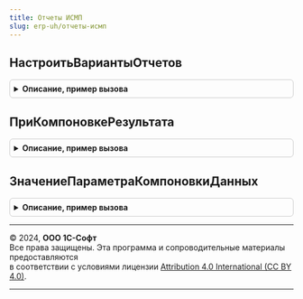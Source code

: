 ```yaml
---
title: Отчеты ИСМП
slug: erp-uh/отчеты-исмп
---
```



## НастроитьВариантыОтчетов
<details style="margin: 1em 0; padding: 0.5em; border: 1px solid #ccc; border-radius: 6px;">

<summary style="font-weight: bold; cursor: pointer;">Описание, пример вызова</summary>

```bsl

// Задает настройки размещения вариантов отчетов в панели отчетов.
//
// Параметры:
//  Настройки - См. ВариантыОтчетовПереопределяемый.НастроитьВариантыОтчетов
//
Процедура НастроитьВариантыОтчетов(Настройки) Экспорт
```

Пример вызова
```bsl
ОтчетыИСМП.НастроитьВариантыОтчетов(Настройки) 
```
</details>

## ПриКомпоновкеРезультата
<details style="margin: 1em 0; padding: 0.5em; border: 1px solid #ccc; border-radius: 6px;">

<summary style="font-weight: bold; cursor: pointer;">Описание, пример вызова</summary>

```bsl

// Вызывается при выполнении отчета с помощью метода СкомпоноватьРезультат.
//
// Параметры:
//  НастройкиОтчета - НастройкиКомпоновкиДанных - настройки отчета
//  ВнешниеНаборыДанных - Неопределено - входящий параметр для заполнения
Процедура ПриКомпоновкеРезультата(НастройкиОтчета, ВнешниеНаборыДанных = Неопределено) Экспорт
```

Пример вызова
```bsl
ОтчетыИСМП.ПриКомпоновкеРезультата(НастройкиОтчета, ВнешниеНаборыДанных);
```
</details>

## ЗначениеПараметраКомпоновкиДанных
<details style="margin: 1em 0; padding: 0.5em; border: 1px solid #ccc; border-radius: 6px;">

<summary style="font-weight: bold; cursor: pointer;">Описание, пример вызова</summary>

```bsl

// Возвращает значение параметра компоновки данных.
//
// Параметры:
//  НастройкиОтчета - НастройкиКомпоновкиДанных - формируемые настройки отчета,
//  ИмяПараметра - Строка - имя параметра, значение которого требуется получить.
//
// Возвращаемое значение:
//  Произвольный
Функция ЗначениеПараметраКомпоновкиДанных(НастройкиОтчета, ИмяПараметра) Экспорт
```

Пример вызова
```bsl
Результат = ОтчетыИСМП.ЗначениеПараметраКомпоновкиДанных(НастройкиОтчета, ИмяПараметра) 
```
</details>

---

© 2024, **ООО 1С-Софт**  
Все права защищены. Эта программа и сопроводительные материалы предоставляются  
в соответствии с условиями лицензии [Attribution 4.0 International (CC BY 4.0)](https://creativecommons.org/licenses/by/4.0/legalcode).

---
